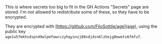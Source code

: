 This is where secrets too big to fit in the GH Actions "Secrets" page are stored.
I'm not allowed to redistribute some of these, so they have to be encrypted.

They are encrypted with [https://github.com/FiloSottile/age](age), using the public key `age1u5fmkhsdspn49wlpmfwwcczyhqysnzj88vdjdsn6lzhejg8ewets6fmfuf`.
